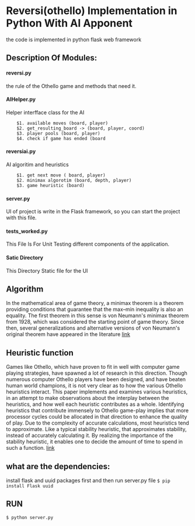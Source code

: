 # Reversi(othello) Implementation in Python With AI Apponent
the code is implemented in python flask web framework


## Description Of Modules:
#### reversi.py
the rule of the Othello game and methods that need it.

#### AIHelper.py
Helper interfface class for the AI

        $1. available moves (board, player)
        $2. get_resulting_board -> (board, player, coord)
        $3. player pools (board, player)
        $4. check if game has ended (board

#### reversiai.py
AI algoritim and heuristics

        $1. get next move ( board, player)
        $2. minimax algorotim (board, depth, player)
        $3. game heuristic (board)

#### server.py
UI of project is write in the Flask framework, so you can start the project with this file.

#### tests_worked.py
This File Is For Unit Testing different components of the application.

#### Satic Directory
This Directory Static file for the UI 

## Algorithm
In the mathematical area of game theory, a minimax theorem is a theorem providing conditions that guarantee that the max–min inequality is also an equality. The first theorem in this sense is von Neumann's minimax theorem from 1928, which was considered the starting point of game theory. Since then, several generalizations and alternative versions of von Neumann's original theorem have appeared in the literature [link](https://en.wikipedia.org/wiki/Minimax_theorem)

## Heuristic function
Games like Othello, which have proven to fit in well with computer game playing strategies, have spawned a lot of research in this direction. Though numerous computer Othello players have been designed, and have beaten human world champions, it is not very clear as to how the various Othello heuristics interact.  This paper implements and examines various heuristics, in an attempt to make observations about the interplay  between  the  heuristics,  and  how  well  each heuristic contributes as a whole.  Identifying heuristics that contribute immensely to Othello game-play implies that more processor cycles could be allocated in that direction to enhance the quality of play.  Due to the complexity of accurate calculations, most heuristics tend to approximate. Like a typical stability heuristic, that approximates stability, instead of accurately calculating it. By realizing the importance of the stability heuristic, it enables one to decide the amount of time to spend in such a function. [link](https://courses.cs.washington.edu/courses/cse573/04au/Project/mini1/RUSSIA/Final_Paper.pdf)

## what are the dependencies:
install flask and uuid packages first and then run server.py file
` $ pip install Flask uuid `
## RUN
` $ python server.py `
